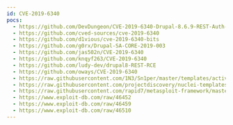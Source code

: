 ```yaml
---
id: CVE-2019-6340
pocs:
  - https://github.com/DevDungeon/CVE-2019-6340-Drupal-8.6.9-REST-Auth-Bypass
  - https://github.com/cved-sources/cve-2019-6340
  - https://github.com/d1vious/cve-2019-6340-bits
  - https://github.com/g0rx/Drupal-SA-CORE-2019-003
  - https://github.com/jas502n/CVE-2019-6340
  - https://github.com/knqyf263/CVE-2019-6340
  - https://github.com/ludy-dev/drupal8-REST-RCE
  - https://github.com/oways/CVE-2019-6340
  - https://raw.githubusercontent.com/1N3/Sn1per/master/templates/active/CVE-2019-6340_-_Drupal8_REST_RCE_SA-CORE-2019-003.disabled
  - https://raw.githubusercontent.com/projectdiscovery/nuclei-templates/master/cves/2019/CVE-2019-6340.yaml
  - https://raw.githubusercontent.com/rapid7/metasploit-framework/master/modules/exploits/unix/webapp/drupal_restws_unserialize.rb
  - https://www.exploit-db.com/raw/46452
  - https://www.exploit-db.com/raw/46459
  - https://www.exploit-db.com/raw/46510
---
```

